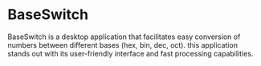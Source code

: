 # BaseSwitch
BaseSwitch is a desktop application that facilitates easy conversion of numbers between different bases (hex, bin, dec, oct). this application stands out with its user-friendly interface and fast processing capabilities.
